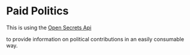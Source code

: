 Paid Politics
=============

This is using the [Open Secrets Api](https://www.opensecrets.org/resources/create/apis.php)

to provide information on political contributions in an easily consumable way.


